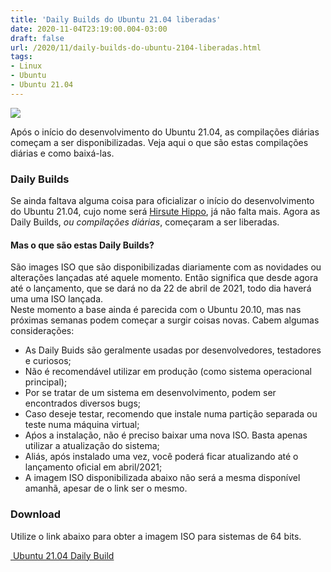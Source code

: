 ```yaml
---
title: 'Daily Builds do Ubuntu 21.04 liberadas'
date: 2020-11-04T23:19:00.004-03:00
draft: false
url: /2020/11/daily-builds-do-ubuntu-2104-liberadas.html
tags: 
- Linux
- Ubuntu
- Ubuntu 21.04
---
```


![](https://1.bp.blogspot.com/-lGpQaKft95g/X6NgmW0XwWI/AAAAAAAAQx0/BnhVbPwoH_0f8P2ehBm-sU9-kPjgxlFsACNcBGAsYHQ/s0/Daily-Builds.png)

Após o início do desenvolvimento do Ubuntu 21.04, as compilações diárias começam a ser disponibilizadas. Veja aqui o que são estas compilações diárias e como baixá-las.

  
  
  
  
  
  
  
  

### Daily Builds

  
Se ainda faltava alguma coisa para oficializar o início do desenvolvimento do Ubuntu 21.04, cujo nome será [Hirsute Hippo](https://info.wsouza.com.br/2020/10/ubuntu2104-nome-revelado-e-desenvolvimento-iniciado.html), já não falta mais. Agora as Daily Builds, _ou compilações diárias_, começaram a ser liberadas.  
  

#### Mas o que são estas Daily Builds?

  
São images ISO que são disponibilizadas diariamente com as novidades ou alterações lançadas até aquele momento. Então significa que desde agora até o lançamento, que se dará no da 22 de abril de 2021, todo dia haverá uma uma ISO lançada.  
Neste momento a base ainda é parecida com o Ubuntu 20.10, mas nas próximas semanas podem começar a surgir coisas novas. Cabem algumas considerações:

*   As Daily Buids são geralmente usadas por desenvolvedores, testadores e curiosos;
*   Não é recomendável utilizar em produção (como sistema operacional principal);
*   Por se tratar de um sistema em desenvolvimento, podem ser encontrados diversos bugs;
*   Caso deseje testar, recomendo que instale numa partição separada ou teste numa máquina virtual;
*   Aṕos a instalação, não é preciso baixar uma nova ISO. Basta apenas utilizar a atualização do sistema;
*   Aliás, após instalado uma vez, você poderá ficar atualizando até o lançamento oficial em abril/2021;
*   A imagem ISO disponibilizada abaixo não será a mesma disponível amanhã, apesar de o link ser o mesmo.

  

### Download

  
Utilize o link abaixo para obter a imagem ISO para sistemas de 64 bits.  
  

[ Ubuntu 21.04 Daily Build](http://cdimage.ubuntu.com/daily-live/pending/hirsute-desktop-amd64.iso)